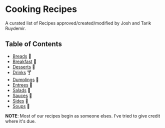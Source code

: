 # Cooking Recipes
A curated list of Recipes approved/created/modified by Josh and Tarik Ruydemir.

## Table of Contents

+ [Breads](breads) :bread:
+ [Breakfast](breakfast) :egg:
+ [Desserts](desserts) :custard:
+ [Drinks](drinks) :cocktail:
+ [Dumplings](dumplings) :sushi:
+ [Entrees](entrees) :spaghetti:
+ [Salads](salads) :leaves:
+ [Sauces](sauces) :custard:
+ [Sides](sides) :rice:
+ [Soups](soups) :stew:

**NOTE**: Most of our recipes begin as someone elses. I've tried to give credit where it's due.
